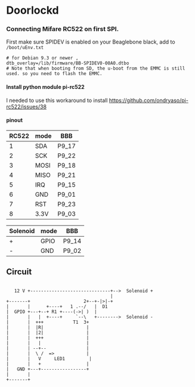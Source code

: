 # Doorlockd

### Connecting Mifare RC522 on first SPI.
First make sure SPIDEV is enabled on your Beaglebone black, add to `/boot/uEnv.txt` 
```
# for Debian 9.3 or newer ,  
dtb_overlay=/lib/firmware/BB-SPIDEV0-00A0.dtbo
# Note that when booting from SD, the u-boot from the EMMC is still used. so you need to flash the EMMC.
```

#### Install python module pi-rc522
I needed to use this workaround to install https://github.com/ondryaso/pi-rc522/issues/38


#### pinout 
| RC522 | mode | BBB |
| --- | --- | --- |
| 1 | SDA | P9_17 |
| 2 | SCK | P9_22 |
| 3 | MOSI | P9_18 |
| 4 | MISO | P9_21 |
| 5 | IRQ | P9_15 |
| 6 | GND | P9_01 |
| 7 | RST | P9_23 |
| 8 | 3.3V | P9_03 |

| Solenoid | mode | BBB |
| --- | --- | --- |
| + | GPIO | P9_14 |
| - | GND | P9_02 |

## Circuit
```

   12 V +------------------------------+-->  Solenoid +
                                       |
+-------+                    2+--+-|>|-+
|       |      +----+   1 .--/   |  D1
|  GPIO +---+--+ R1 +----(->| )	 |
|       |   |  +----+     `--\   +-------->  Solenoid -
|       |  +++           T1  3+
|       |  |R|                |
|       |  |2|                |
|       |  +++                |
|       |   |                 |
|       | --+--               |
|       |  \ /  =>            |
|       |   V	  LED1         |
|       |   +                 |
|   GND +---+-----------------+
|       |
+-------+

```
